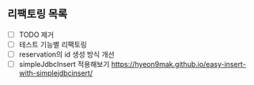 ## 리팩토링 목록
- [ ] TODO 제거
- [ ] 테스트 기능별 리팩토링
- [ ] reservation의 id 생성 방식 개선
- [ ] simpleJdbcInsert 적용해보기 https://hyeon9mak.github.io/easy-insert-with-simplejdbcinsert/
